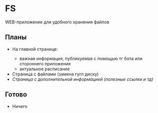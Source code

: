 <h1>FS</h1>
<p>WEB-приложение для удобного хранения файлов</p>

<h2>Планы</h2>
<ul>
    <li>На главной странице:</li>
    <ul>
        <li>важная информация, публикуемая с помощью тг бота или стороннего приложения</li>
        <li>актуальное расписание</li>
    </ul>
    <li>Страница с файлами (замена гугл диску)</li>
    <li><i>Страница с дополнительной информацией (полезные ссылки и тд)</i></li>
</ul>

<h2>Готово</h2>
<ul>
    <li>Ничего</li>
</ul>